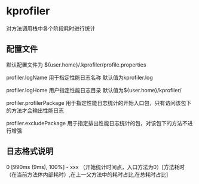 # kprofiler
对方法调用栈中各个阶段耗时进行统计

## 配置文件
 默认配置文件为 ${user.home}/.kprofiler/profile.properties
 
 profiler.logName 用于指定性能日志名称 默认值为kprofiler.log
 
 profiler.logHome 用户指定性能日志目录 默认值为${user.home}/kprofiler/
 
 profiler.profilerPackage 用于指定性能日志统计的开始入口包，只有访问该包下的方法才会输出性能日志
 
 profiler.excludePackage  用于指定排出性能日志统计的包，对该包下的方法不进行增强
 
 ## 日志格式说明
0 [990ms (9ms), 100%] -  xxx    （开始统计时间点，入口方法为0）[方法耗时（在当前方法体内部耗时）,在上一父方法中的耗时占比,在总耗时占比]
